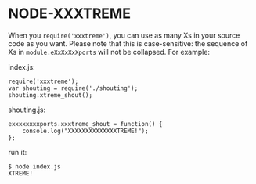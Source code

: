 NODE-XXXTREME
=============

When you `require('xxxtreme')`, you can use as many Xs in your source code
as you want. Please note that this is case-sensitive: the sequence of Xs in
`module.eXxXxXxXports` will not be collapsed. For example:

index.js:

    require('xxxtreme');
    var shouting = require('./shouting');
    shouting.xtreme_shout();

shouting.js:

    exxxxxxxxports.xxxtreme_shout = function() {
        console.log("XXXXXXXXXXXXXXTREME!");
    };

run it:

    $ node index.js
    XTREME!
